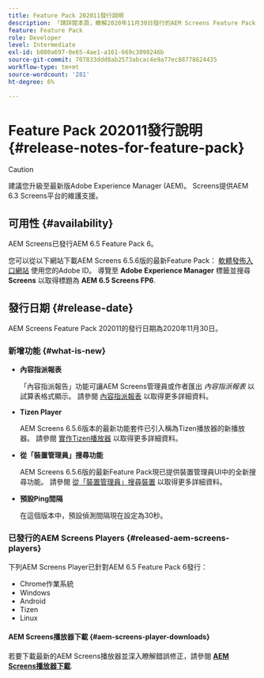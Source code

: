 ```yaml
---
title: Feature Pack 202011發行說明
description: 「請詳閱本頁，瞭解2020年11月30日發行的AEM Screens Feature Pack 202011的相關資訊。」
feature: Feature Pack
role: Developer
level: Intermediate
exl-id: b080a697-0e65-4ae1-a161-669c3098246b
source-git-commit: 707833ddd8ab2573abcac4e9a77ec88778624435
workflow-type: tm+mt
source-wordcount: '281'
ht-degree: 6%

---
```


# Feature Pack 202011發行說明 {#release-notes-for-feature-pack}

>[!CAUTION]
>建議您升級至最新版Adobe Experience Manager (AEM)。 Screens提供AEM 6.3 Screens平台的維護支援。

## 可用性 {#availability}

AEM Screens已發行AEM 6.5 Feature Pack 6。

您可以從以下網站下載AEM Screens 6.5.6版的最新Feature Pack： [軟體發佈入口網站](https://experience.adobe.com/#/downloads/content/software-distribution/en/aem.html) 使用您的Adobe ID。 導覽至 **Adobe Experience Manager** 標籤並搜尋 **Screens** 以取得標題為 **AEM 6.5 Screens FP6**.

## 發行日期 {#release-date}

AEM Screens Feature Pack 202011的發行日期為2020年11月30日。

### 新增功能 {#what-is-new}

* **內容指派報表**

   「內容指派報告」功能可讓AEM Screens管理員或作者匯出 *內容指派報表* 以試算表格式顯示。
請參閱 [內容指派報表](/help/user-guide/content-assignment-report.md) 以取得更多詳細資料。


* **Tizen Player**

   AEM Screens 6.5.6版本的最新功能套件已引入稱為Tizen播放器的新播放器。
請參閱 [實作Tizen播放器](/help/user-guide/tizen-player.md) 以取得更多詳細資料。

* **從「裝置管理員」搜尋功能**

   AEM Screens 6.5.6版的最新Feature Pack現已提供裝置管理員UI中的全新搜尋功能。
請參閱 [從「裝置管理員」搜尋裝置](/help/user-guide/device-registration.md#search-device) 以取得更多詳細資料。

* **預設Ping間隔**

   在這個版本中，預設偵測間隔現在設定為30秒。

### 已發行的AEM Screens Players {#released-aem-screens-players}

下列AEM Screens Player已針對AEM 6.5 Feature Pack 6發行：

* Chrome作業系統
* Windows
* Android
* Tizen
* Linux

#### AEM Screens播放器下載  {#aem-screens-player-downloads}

若要下載最新的AEM Screens播放器並深入瞭解錯誤修正，請參閱 **[AEM Screens播放器下載](https://download.macromedia.com/screens/index.html)**.

